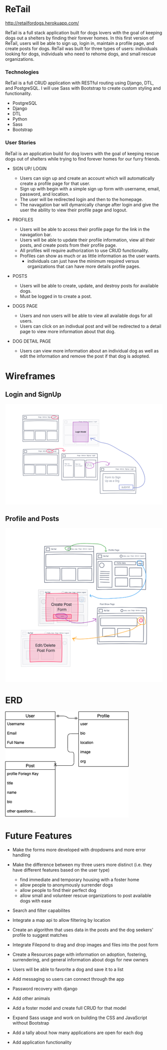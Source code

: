# ReTail

http://retailfordogs.herokuapp.com/

ReTail is a full stack application built for dogs lovers with the goal of keeping dogs out a shelters by finding their forever homes. In this first version of ReTail, users will be able to sign up, login in, maintain a profile page, and create posts for dogs. ReTail was built for three types of users: individuals looking for dogs, individuals who need to rehome dogs, and small rescue organizations.


### Technologies 
ReTail is a full CRUD application with RESTful routing using Django, DTL, and PostgreSQL. I will use Sass with Bootstrap to create custom styling and functionality. 

- PostgreSQL
- Django
- DTL
- Python
- Sass
- Bootstrap 

### User Stories

ReTail is an application build for dog lovers with the goal of keeping rescue dogs out of shelters while trying to find forever homes for our furry friends. 

- SIGN UP/ LOGIN
    - Users can sign up and create an account which will automatically create a profile page for that user. 
    - Sign up with begin with a simple sign up form with username, email,  password, and location.
    - The user will be redirected login and then to the homepage.
    - The navagation bar will dymanically change after login and give the user the ability to view their profile page and logout. 

- PROFILES
    - Users will be able to access their profile page for the link in the navagation bar. 
    - Users will be able to update their profile information, view all their posts, and create posts from their profile page. 
    - All profiles will require authorization to use CRUD functionality. 
    - Profiles can show as much or as little information as the user wants. 
        - individuals can just have the minimum required versus organizations that can have more details profile pages.

- POSTS
    - Users will be able to create, update, and destroy posts for available dogs.
    - Must be logged in to create a post.

- DOGS PAGE
    - Users and non users will be able to view all available dogs for all users. 
    - Users can click on an indivdual post and will be redirected to a detail page to view more information about that dog. 
    
- DOG DETAIL PAGE
    - Users can view more information about an individual dog as well as edit the information and remove the post if that dog is adopted. 

# Wireframes

## Login and SignUp

![reTail.png](readme_img/reTail.png)

## Profile and Posts

![retail profiles.png](readme_img/retail_profiles.png)


# ERD

![erd.png](readme_img/erd.png)


# Future Features
- Make the forms more developed with dropdowns and more error handling
- Make the difference between my three users more distinct (i.e. they have different features based on the user type)
    - find immediate and temporary housing with a foster home
    - allow people to anonymously surrender dogs
    - allow people to find their perfect dog
    - allow small and volunteer rescue organizations to post available dogs with ease

- Search and filter capabilites 
- Integrate a map api to allow filtering by location
- Create an algorithm that uses data in the posts and the dog seekers' profile to suggest matches
- Integrate Filepond to drag and drop images and files into the post form
- Create a Resources page with information on adoption, fostering, surrendering, and general information about dogs for new owners
- Users will be able to favorite a dog and save it to a list
- Add messaging so users can connect through the app
- Password recovery with django
- Add other animals
- Add a foster model and create full CRUD for that model
- Expand Sass usage and work on building the CSS and JavaScript without Bootstrap
- Add a tally about how many applications are open for each dog
- Add application functionality 